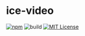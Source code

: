 # ice-video

[![npm](https://img.shields.io/badge/npm-v0.0.1-blue.svg)](https://www.npmjs.com/package/ice-video)
![build](https://img.shields.io/badge/build-passing-green.svg)
[![MIT License](https://img.shields.io/github/license/mashape/apistatus.svg?maxAge=2592000)](https://github.com/IceEnd/icePlayer/blob/master/LICENSE)
